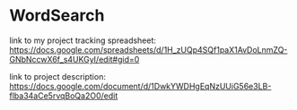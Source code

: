 # WordSearch
 link to my project tracking spreadsheet: 
 https://docs.google.com/spreadsheets/d/1H_zUQp4SQf1paX1AvDoLnmZQ-GNbNccwX6f_s4UKGyI/edit#gid=0
 
 link to project description:
 https://docs.google.com/document/d/1DwkYWDHgEqNzUUiG56e3LB-flba34aCe5rvqBoQa2O0/edit


